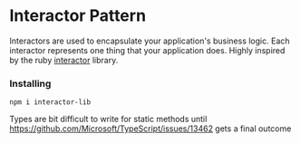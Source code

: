 # Interactor Pattern

Interactors are used to encapsulate your application's business logic. Each interactor represents one thing that your application does. Highly inspired by the ruby [interactor](https://github.com/collectiveidea/interactor) library.


### Installing


```
npm i interactor-lib
```

Types are bit difficult to write for static methods until https://github.com/Microsoft/TypeScript/issues/13462 gets a final outcome